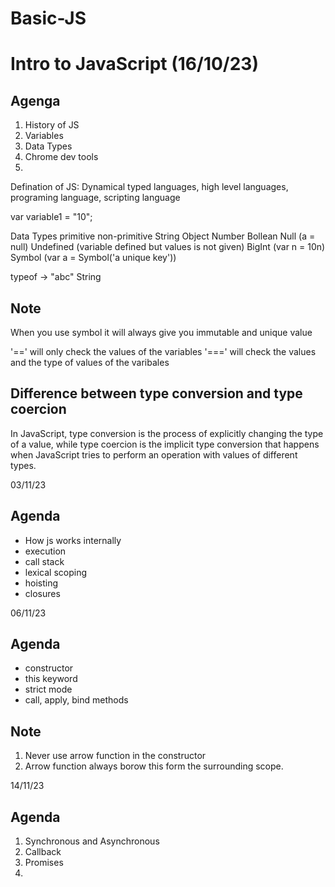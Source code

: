 # Basic-JS

# Intro to JavaScript (16/10/23)
## Agenga
1. History of JS
2. Variables
3. Data Types
3. Chrome dev tools
4. 

Defination of JS: Dynamical typed languages, high level languages, programing language, scripting language

var variable1 = "10";

Data Types
    primitive           non-primitive
        String             Object
        Number
        Bollean
        Null   (a = null)
        Undefined (variable defined but values is not given)
        BigInt (var n = 10n)
        Symbol (var a = Symbol('a unique key'))

typeof -> "abc" String

## Note
When you use symbol it will always give you immutable and unique value

'==' will only check the values of the variables
'===' will check the values and the type of values of the varibales 

## Difference between type conversion and type coercion
In JavaScript, type conversion is the process of explicitly changing the type of a value, while type coercion is the implicit type conversion that happens when JavaScript tries to perform an operation with values of different types.

03/11/23
## Agenda 
- How js works internally
- execution
- call stack
- lexical scoping
- hoisting
- closures

06/11/23
## Agenda
- constructor
- this keyword
- strict mode
- call, apply, bind methods

## Note
1. Never use arrow function in the constructor
2. Arrow function always borow this form the surrounding scope.

14/11/23
## Agenda
1. Synchronous and Asynchronous
2. Callback
3. Promises
4. 